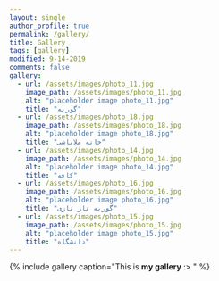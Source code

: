 ```yaml
---
layout: single
author_profile: true
permalink: /gallery/
title: Gallery
tags: [gallery]
modified: 9-14-2019
comments: false
gallery:
  - url: /assets/images/photo_11.jpg
    image_path: /assets/images/photo_11.jpg
    alt: "placeholder image photo_11.jpg"
    title: "گوربه"
  - url: /assets/images/photo_18.jpg
    image_path: /assets/images/photo_18.jpg
    alt: "placeholder image photo_18.jpg"
    title: "خانه ملاباشی"
  - url: /assets/images/photo_14.jpg
    image_path: /assets/images/photo_14.jpg
    alt: "placeholder image photo_14.jpg"
    title: "کافه"  
  - url: /assets/images/photo_16.jpg
    image_path: /assets/images/photo_16.jpg
    alt: "placeholder image photo_16.jpg"
    title: "گوربه ناز نازی"
  - url: /assets/images/photo_15.jpg
    image_path: /assets/images/photo_15.jpg
    alt: "placeholder image photo_15.jpg"
    title: "دانشگاه"  
---
```


{% include gallery caption="This is **my gallery** :> " %}

